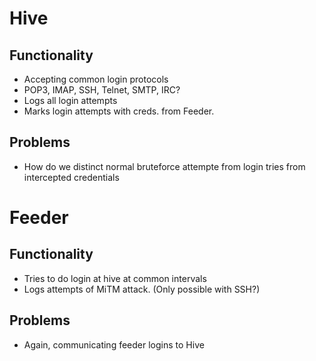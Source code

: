 # Hive
## Functionality
* Accepting common login protocols
 * POP3, IMAP, SSH, Telnet, SMTP, IRC?
* Logs all login attempts
* Marks login attempts with creds. from Feeder.

## Problems
* How do we distinct normal bruteforce attempte from login tries from intercepted credentials


# Feeder
## Functionality
* Tries to do login at hive at common intervals
* Logs attempts of MiTM attack. (Only possible with SSH?)
## Problems
* Again, communicating feeder logins to Hive